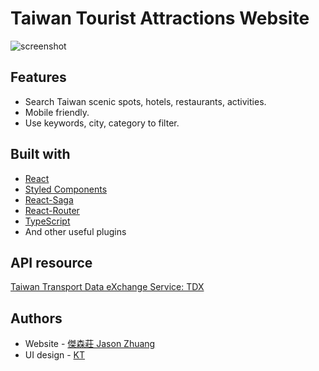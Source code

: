 # Taiwan Tourist Attractions Website

![screenshot](https://jason71708.github.io/F2E2021-taiwan-tourist-attractions/screenshot.png)
## Features
- Search Taiwan scenic spots, hotels, restaurants, activities.
- Mobile friendly.
- Use keywords, city, category to filter.

## Built with

- [React](https://reactjs.org/)
- [Styled Components](https://styled-components.com/)
- [React-Saga](https://redux-saga.js.org/)
- [React-Router](https://reactrouter.com/)
- [TypeScript](https://www.typescriptlang.org/)
- And other useful plugins

## API resource
[Taiwan Transport Data eXchange Service: TDX](https://tdx.transportdata.tw/api-service/swagger)


## Authors
- Website - [傑森莊 Jason Zhuang](https://github.com/jason71708)
- UI design - [KT](https://www.behance.net/KT_Designer)